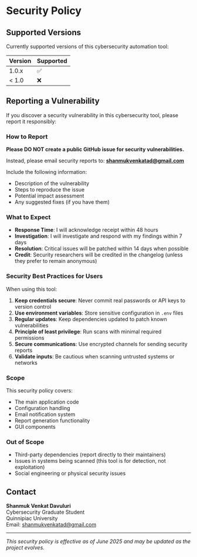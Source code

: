 # Security Policy

## Supported Versions

Currently supported versions of this cybersecurity automation tool:

| Version | Supported          |
| ------- | ------------------ |
| 1.0.x   | :white_check_mark: |
| < 1.0   | :x:                |

## Reporting a Vulnerability

If you discover a security vulnerability in this cybersecurity tool, please report it responsibly:

### How to Report

**Please DO NOT create a public GitHub issue for security vulnerabilities.**

Instead, please email security reports to: **shanmukvenkatad@gmail.com**

Include the following information:
- Description of the vulnerability
- Steps to reproduce the issue
- Potential impact assessment
- Any suggested fixes (if you have them)

### What to Expect

- **Response Time**: I will acknowledge receipt within 48 hours
- **Investigation**: I will investigate and respond with my findings within 7 days
- **Resolution**: Critical issues will be patched within 14 days when possible
- **Credit**: Security researchers will be credited in the changelog (unless they prefer to remain anonymous)

### Security Best Practices for Users

When using this tool:

1. **Keep credentials secure**: Never commit real passwords or API keys to version control
2. **Use environment variables**: Store sensitive configuration in `.env` files
3. **Regular updates**: Keep dependencies updated to patch known vulnerabilities
4. **Principle of least privilege**: Run scans with minimal required permissions
5. **Secure communications**: Use encrypted channels for sending security reports
6. **Validate inputs**: Be cautious when scanning untrusted systems or networks

### Scope

This security policy covers:
- The main application code
- Configuration handling
- Email notification system
- Report generation functionality
- GUI components

### Out of Scope

- Third-party dependencies (report directly to their maintainers)
- Issues in systems being scanned (this tool is for detection, not exploitation)
- Social engineering or physical security issues

## Contact

**Shanmuk Venkat Davuluri**  
Cybersecurity Graduate Student  
Quinnipiac University  
Email: [shanmukvenkatad@gmail.com](mailto:shanmukvenkatad@gmail.com)

---

*This security policy is effective as of June 2025 and may be updated as the project evolves.*